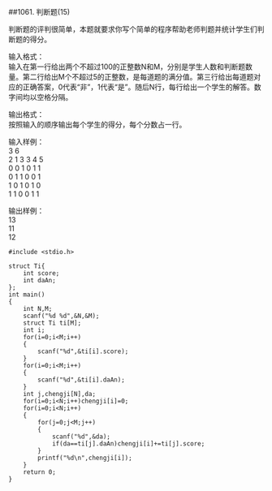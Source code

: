 ##1061. 判断题(15)  

判断题的评判很简单，本题就要求你写个简单的程序帮助老师判题并统计学生们判断题的得分。  

输入格式：  
输入在第一行给出两个不超过100的正整数N和M，分别是学生人数和判断题数量。第二行给出M个不超过5的正整数，是每道题的满分值。第三行给出每道题对应的正确答案，0代表“非”，1代表“是”。随后N行，每行给出一个学生的解答。数字间均以空格分隔。  

输出格式：  
按照输入的顺序输出每个学生的得分，每个分数占一行。  

输入样例：  
3 6  
2 1 3 3 4 5  
0 0 1 0 1 1  
0 1 1 0 0 1  
1 0 1 0 1 0  
1 1 0 0 1 1  

输出样例：  
13  
11  
12  

	#include <stdio.h>
	
	struct Ti{
		int score;
		int daAn;
	};
	int main()
	{
		int N,M;
		scanf("%d %d",&N,&M);
		struct Ti ti[M];
		int i;
		for(i=0;i<M;i++)
		{
			scanf("%d",&ti[i].score);
		}
		for(i=0;i<M;i++)
		{
			scanf("%d",&ti[i].daAn);
		}
		int j,chengji[N],da;
		for(i=0;i<N;i++)chengji[i]=0;
		for(i=0;i<N;i++)
		{
			for(j=0;j<M;j++)
			{
				scanf("%d",&da);
				if(da==ti[j].daAn)chengji[i]+=ti[j].score;
			}
			printf("%d\n",chengji[i]);
		}
		return 0;
	}